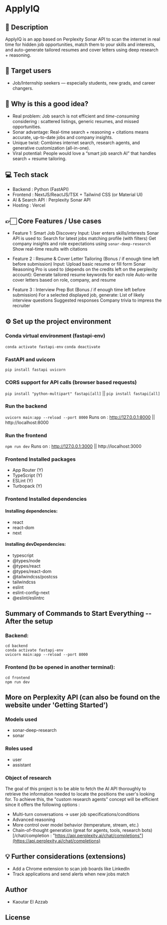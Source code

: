 # ApplyIQ

## 📃 Description

ApplyIQ is an app based on Perplexity Sonar API to scan the internet in real time for hidden job opportunities, match them to your skills and interests, and auto-generate tailored resumes and cover letters using deep research + reasoning.

## 🎯 Target users

- Job/Internship seekers — especially students, new grads, and career changers.

## 🧠 Why is this a good idea?

- Real problem: Job search is not efficient and _time-consuming_ considering : scattered listings, generic resumes, and missed opportunities.
- Sonar advantage: Real-time search + reasoning + citations means accurate, up-to-date jobs and company insights.
- Unique twist: Combines internet search, research agents, and generative customization (all-in-one).
- Viral potential: People would love a “smart job search AI” that handles search + resume tailoring.

## 💻 Tech stack

- Backend : Python (FastAPI)
- Frontend : NextJS/ReactJS/TSX + Tailwind CSS (or Material UI)
- AI & Search API : Perplexity Sonar API
- Hosting : Vercel

## 👉🏻 Core Features / Use cases

- Feature 1: Smart Job Discovery
  Input: User enters skills/interests
  Sonar API is used to:
  Search for latest jobs matching profile (with filters)
  Get company insights and role expectations using `sonar-deep-research`
  Show real-time results with citations

- Feature 2 : Resume & Cover Letter Tailoring (Bonus / if enough time left before submission)
  Input: Upload basic resume or fill form
  Sonar Reasoning Pro is used to (depends on the credits left on the perplexity account):
  Generate tailored resume keywords for each role
  Auto-write cover letters based on role, company, and resume

- Feature 3 : Interview Prep Bot (Bonus / if enough time left before submission)
  For a selected displayed job, generate:
  List of likely interview questions
  Suggested responses
  Company trivia to impress the recruiter

## ⚙️ Set up the project environment

### Conda virtual environment (fastapi-env)

`conda activate fastapi-env`
`conda deactivate`

### FastAPI and uvicorn

`pip install fastapi uvicorn`

### CORS support for API calls (browser based requests)

`pip install "python-multipart" fastapi[all]` || `pip install fastapi[all]`

### Run the backend

`uvicorn main:app --reload --port 8000`
Runs on : http://127.0.0.1:8000 || http://localhost:8000

### Run the frontend

`npm run dev`
Runs on : http://127.0.0.1:3000 || http://localhost:3000

### Frontend Installed packages

- App Router (Y)
- TypeScript (Y)
- ESLint (Y)
- Turbopack (Y)

### Frontend Installed dependencies

#### Installing dependencies:

- react
- react-dom
- next

#### Installing devDependencies:

- typescript
- @types/node
- @types/react
- @types/react-dom
- @tailwindcss/postcss
- tailwindcss
- eslint
- eslint-config-next
- @eslint/eslintrc

## Summary of Commands to Start Everything -- After the setup

### Backend:

```
cd backend
conda activate fastapi-env
uvicorn main:app --reload --port 8000
```

### Frontend (to be opened in another terminal):

```
cd frontend
npm run dev
```

## More on Perplexity API (can also be found on the website under 'Getting Started')

### Models used

- sonar-deep-research
- sonar

### Roles used

- user
- assistant

### Object of research

The goal of this project is to be able to fetch the AI API thoroughly to retrieve the information needed to locate the positions the user's looking for. To achieve this, the "custom research agents" concept will be efficient since it offers the following options :

- Multi-turn conversations -> user job specifications/conditions
- Advanced reasoning
- More control over model behavior (temperature, stream, etc.)
- Chain-of-thought generation (great for agents, tools, research bots)
  [/chat/completion : "https://api.perplexity.ai/chat/completions"](https://api.perplexity.ai/chat/completions)

## 💡 Further considerations (extensions)

- Add a Chrome extension to scan job boards like LinkedIn
- Track applications and send alerts when new jobs match

## Author

- Kaoutar El Azzab

## License
